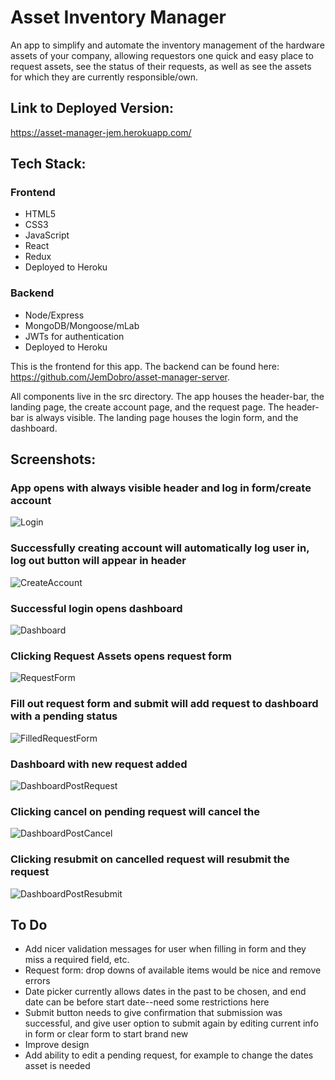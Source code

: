 # Asset Inventory Manager
An app to simplify and automate the inventory management of the hardware assets of your company, allowing requestors one quick and easy place to request assets, see the status of their requests, as well as see the assets for which they are currently responsible/own. 

## Link to Deployed Version:
https://asset-manager-jem.herokuapp.com/

## Tech Stack:
### Frontend

  * HTML5
  * CSS3
  * JavaScript
  * React
  * Redux
  * Deployed to Heroku

### Backend

  * Node/Express
  * MongoDB/Mongoose/mLab
  * JWTs for authentication
  * Deployed to Heroku

This is the frontend for this app.  The backend can be found here: https://github.com/JemDobro/asset-manager-server.

All components live in the src directory. 
The app houses the header-bar, the landing page, the create account page, and the request page.  The header-bar is always visible.
The landing page houses the login form, and the dashboard.

## Screenshots:
### App opens with always visible header and log in form/create account

![Login](img/LogIn.PNG)

### Successfully creating account will automatically log user in, log out button will appear in header

![CreateAccount](img/CreateAccount.PNG)

### Successful login opens dashboard

![Dashboard](img/Dashboard1.PNG)

### Clicking Request Assets opens request form

![RequestForm](img/RequestForm.PNG)

### Fill out request form and submit will add request to dashboard with a pending status

![FilledRequestForm](img/FilledRequestForm.PNG)

### Dashboard with new request added

![DashboardPostRequest](img/DashboardPostRequest.PNG)

### Clicking cancel on pending request will cancel the 

![DashboardPostCancel](img/DashboardPostCancel.PNG)

### Clicking resubmit on cancelled request will resubmit the request

![DashboardPostResubmit](img/DashboardPostResubmit.PNG)

## To Do

  * Add nicer validation messages for user when filling in form and they miss a required field, etc.
  * Request form: drop downs of available items would be nice and remove errors
  * Date picker currently allows dates in the past to be chosen, and end date can be before start date--need some restrictions here
  * Submit button needs to give confirmation that submission was successful, and give user option to submit again by editing current info in form or clear form to start brand new
  * Improve design
  * Add ability to edit a pending request, for example to change the dates asset is needed